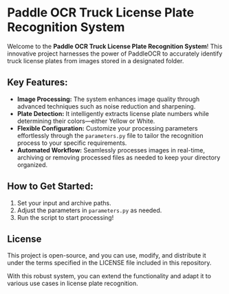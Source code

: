 # Paddle OCR Truck License Plate Recognition System

Welcome to the **Paddle OCR Truck License Plate Recognition System**! This innovative project harnesses the power of PaddleOCR to accurately identify truck license plates from images stored in a designated folder.

## Key Features:
- **Image Processing:** The system enhances image quality through advanced techniques such as noise reduction and sharpening.
- **Plate Detection:** It intelligently extracts license plate numbers while determining their colors—either Yellow or White.
- **Flexible Configuration:** Customize your processing parameters effortlessly through the `parameters.py` file to tailor the recognition process to your specific requirements.
- **Automated Workflow:** Seamlessly processes images in real-time, archiving or removing processed files as needed to keep your directory organized.

## How to Get Started:
1. Set your input and archive paths.
2. Adjust the parameters in `parameters.py` as needed.
3. Run the script to start processing!

## License
This project is open-source, and you can use, modify, and distribute it under the terms specified in the LICENSE file included in this repository.

With this robust system, you can extend the functionality and adapt it to various use cases in license plate recognition.
